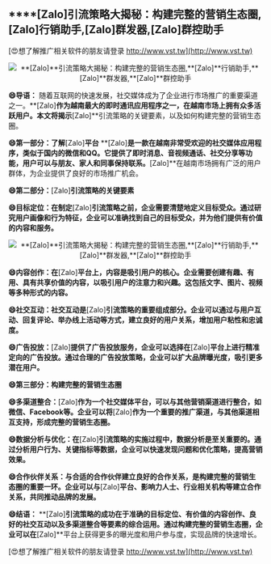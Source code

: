## ****[Zalo]**引流策略大揭秘：构建完整的营销生态圈,**[Zalo]**行销助手,**[Zalo]**群发器,**[Zalo]**群控助手**

[😍想了解推广相关软件的朋友请登录 http://www.vst.tw](http://www.vst.tw)

 <center><img src="https://vst.tw/MP4/tuiguang/png/8.png" alt="**[Zalo]**引流策略大揭秘：构建完整的营销生态圈,**[Zalo]**行销助手,**[Zalo]**群发器,**[Zalo]**群控助手"></center>

**😄导语：**
随着互联网的快速发展，社交媒体成为了企业进行市场推广的重要渠道之一。**[Zalo]**作为越南最大的即时通讯应用程序之一，在越南市场上拥有众多活跃用户。本文将揭示**[Zalo]**引流策略的关键要素，以及如何构建完整的营销生态圈。

**😄第一部分：了解**[Zalo]**平台**
**[Zalo]**是一款在越南非常受欢迎的社交媒体应用程序，类似于国内的微信和QQ。它提供了即时消息、音视频通话、社交分享等功能，用户可以与朋友、家人和同事保持联系。**[Zalo]**在越南市场拥有广泛的用户群体，为企业提供了良好的市场推广机会。

**😄第二部分：**[Zalo]**引流策略的关键要素**

**😄目标定位：在制定**[Zalo]**引流策略之前，企业需要清楚地定义目标受众。通过研究用户画像和行为特征，企业可以准确找到自己的目标受众，并为他们提供有价值的内容和服务。**

 <center><img src="https://vst.tw/MP4/tuiguang/png/2.png" alt="**[Zalo]**引流策略大揭秘：构建完整的营销生态圈,**[Zalo]**行销助手,**[Zalo]**群发器,**[Zalo]**群控助手"></center>

**😄内容创作：在**[Zalo]**平台上，内容是吸引用户的核心。企业需要创建有趣、有用、具有共享价值的内容，以吸引用户的注意力和兴趣。这包括文字、图片、视频等多种形式的内容。**

**😄社交互动：社交互动是**[Zalo]**引流策略的重要组成部分。企业可以通过与用户互动、回复评论、举办线上活动等方式，建立良好的用户关系，增加用户粘性和忠诚度。**

**😄广告投放：**[Zalo]**提供了广告投放服务，企业可以选择在**[Zalo]**平台上进行精准定向的广告投放。通过合理的广告投放策略，企业可以扩大品牌曝光度，吸引更多潜在用户。**

**😄第三部分：构建完整的营销生态圈**

**😄多渠道整合：**[Zalo]**作为一个社交媒体平台，可以与其他营销渠道进行整合，如微信、Facebook等。企业可以将**[Zalo]**作为一个重要的推广渠道，与其他渠道相互支持，形成完整的营销生态圈。**

**😄数据分析与优化：在**[Zalo]**引流策略的实施过程中，数据分析是至关重要的。通过分析用户行为、关键指标等数据，企业可以快速发现问题和优化策略，提高营销效果。**

**😄合作伙伴关系：与合适的合作伙伴建立良好的合作关系，是构建完整的营销生态圈的重要一环。企业可以与**[Zalo]**平台、影响力人士、行业相关机构等建立合作关系，共同推动品牌的发展。**

**😄结语：**
**[Zalo]**引流策略的成功在于准确的目标定位、有价值的内容创作、良好的社交互动以及多渠道整合等要素的综合运用。通过构建完整的营销生态圈，企业可以在**[Zalo]**平台上获得更多的曝光度和用户参与度，实现品牌的快速增长。

[😍想了解推广相关软件的朋友请登录 http://www.vst.tw](http://www.vst.tw)



